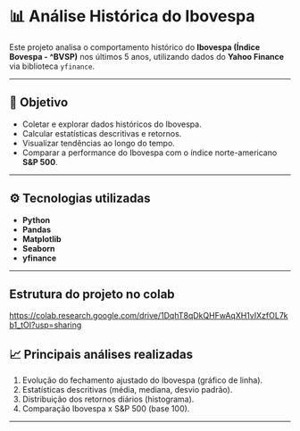# 📊 Análise Histórica do Ibovespa

Este projeto analisa o comportamento histórico do **Ibovespa (Índice Bovespa - ^BVSP)** nos últimos 5 anos, utilizando dados do **Yahoo Finance** via biblioteca `yfinance`.

---

## 📌 Objetivo
- Coletar e explorar dados históricos do Ibovespa.
- Calcular estatísticas descritivas e retornos.
- Visualizar tendências ao longo do tempo.
- Comparar a performance do Ibovespa com o índice norte-americano **S&P 500**.

---

## ⚙️ Tecnologias utilizadas
- **Python**
- **Pandas**
- **Matplotlib**
- **Seaborn**
- **yfinance**

---
## Estrutura do projeto no colab

https://colab.research.google.com/drive/1DqhT8qDkQHFwAqXH1vIXzfOL7kb1_tOI?usp=sharing


## 📈 Principais análises realizadas
1. Evolução do fechamento ajustado do Ibovespa (gráfico de linha).
2. Estatísticas descritivas (média, mediana, desvio padrão).
3. Distribuição dos retornos diários (histograma).
4. Comparação Ibovespa x S&P 500 (base 100).

---
